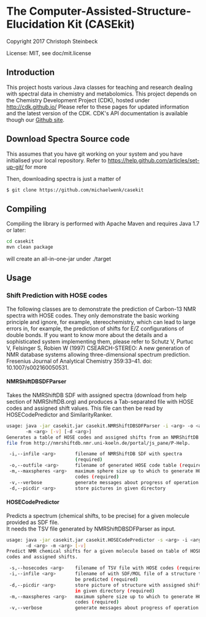 # 
# The Computer-Assisted-Structure-Elucidation Kit (CASEkit)
 
Copyright 2017 Christoph Steinbeck

License: MIT, see doc/mit.license

## Introduction

This project hosts various Java classes for teaching and research dealing with spectral data in chemistry and metabolomics.
This project depends on the Chemistry Development Project (CDK), hosted under http://cdk.github.io/
Please refer to these pages for updated information and the latest version of the CDK. CDK's API documentation is available though our [Github site](http://cdk.github.io/cdk/).

## Download Spectra Source code

This assumes that you have git working on your system and you have initialised your local repository. Refer to https://help.github.com/articles/set-up-git/ for more

Then, downloading spectra is just a matter of

```bash
$ git clone https://github.com/michaelwenk/casekit
```

## Compiling

Compiling the library is performed with Apache Maven and requires Java 1.7 or later:

```bash
cd casekit
mvn clean package
```
will create an all-in-one-jar under ./target

## Usage

### Shift Prediction with HOSE codes

The following classes are to demonstrate the prediction of Carbon-13 NMR spectra with HOSE codes. They only demonstrate the basic working principle and ignore, for example, stereochemistry, which can lead to large errors in, for example, the prediction of shifts for E/Z configurations of double bonds. If you want to know more about the details and a sophisticated system implementing them, please refer to Schutz V, Purtuc V, Felsinger S, Robien W (1997) CSEARCH-STEREO: A new generation of NMR database systems allowing three-dimensional spectrum prediction. Fresenius Journal of Analytical Chemistry 359:33–41. doi: 10.1007/s002160050531.

#### NMRShiftDBSDFParser

Takes the NMRShiftDB SDF with assigned spectra (download from help section of NMRShiftDB.org) and produces a Tab-separated file with HOSE codes and assigned shift values. This file can then be read by HOSECodePredictor and SimilarityRanker. 

```bash
usage: java -jar casekit.jar casekit.NMRShiftDBSDFParser -i <arg> -o <arg>
       -m <arg> [-v] [-d <arg>]
Generates a table of HOSE codes and assigned shifts from an NMRShiftDB SDF
file from http://nmrshiftdb.nmr.uni-koeln.de/portal/js_pane/P-Help.

 -i,--infile <arg>       filename of NMRShiftDB SDF with spectra
                         (required)
 -o,--outfile <arg>      filename of generated HOSE code table (required)
 -m,--maxspheres <arg>   maximum sphere size up to which to generate HOSE
                         codes (required)
 -v,--verbose            generate messages about progress of operation
 -d,--picdir <arg>       store pictures in given directory
```

#### HOSECodePredictor

Predicts a spectrum (chemical shifts, to be precise) for a given molecule provided as SDF file.  
It needs the TSV file generated by NMRShiftDBSDFParser as input.

```bash
usage: java -jar casekit.jar casekit.HOSECodePredictor -s <arg> -i <arg>
       -d <arg> -m <arg> [-v]
Predict NMR chemical shifts for a given molecule based on table of HOSE
codes and assigned shifts.

 -s,--hosecodes <arg>    filename of TSV file with HOSE codes (required)
 -i,--infile <arg>       filename of with SDF/MOL file of a structure to
                         be predicted (required)
 -d,--picdir <arg>       store picture of structure with assigned shifts
                         in given directory (required)
 -m,--maxspheres <arg>   maximum sphere size up to which to generate HOSE
                         codes (required)
 -v,--verbose            generate messages about progress of operation
```




